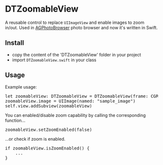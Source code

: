 DTZoomableView
==============

A reusable control to replace `UIImageView` and enable images to zoom in/out. Used in [AGPhotoBrowser](https://github.com/andreagiavatto/AGPhotoBrowser) photo browser and now it's written in Swift.


## Install
- copy the content of the 'DTZoomableView' folder in your project
- import `DTZoomableView.swift` in your class

## Usage
Example usage:
<pre>
let zoomableView: DTZoomableView = DTZoomableView(frame: CGRectMake(10, 100, 300, 300))
zoomableView.image = UIImage(named: "sample_image")
self.view.addSubview(zoomableView)
</pre>

You can enabled/disable zoom capability by calling the corresponding function...
<pre>
zoomableView.setZoomEnabled(false)
</pre>

...or check if zoom is enabled.
<pre>
if zoomableView.isZoomEnabled() {
	...
}
</pre>
